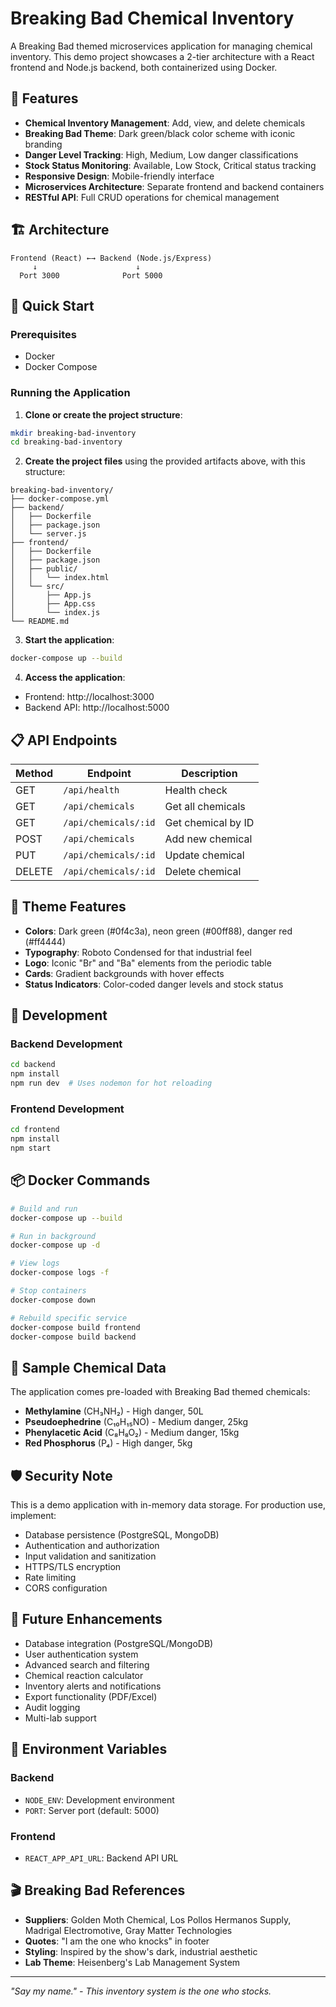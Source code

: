 # Breaking Bad Chemical Inventory

A Breaking Bad themed microservices application for managing chemical inventory. This demo project showcases a 2-tier architecture with a React frontend and Node.js backend, both containerized using Docker.

## 🧪 Features

- **Chemical Inventory Management**: Add, view, and delete chemicals
- **Breaking Bad Theme**: Dark green/black color scheme with iconic branding
- **Danger Level Tracking**: High, Medium, Low danger classifications
- **Stock Status Monitoring**: Available, Low Stock, Critical status tracking
- **Responsive Design**: Mobile-friendly interface
- **Microservices Architecture**: Separate frontend and backend containers
- **RESTful API**: Full CRUD operations for chemical management

## 🏗️ Architecture

```
Frontend (React) ←→ Backend (Node.js/Express)
     ↓                      ↓
  Port 3000              Port 5000
```

## 🚀 Quick Start

### Prerequisites
- Docker
- Docker Compose

### Running the Application

1. **Clone or create the project structure**:
```bash
mkdir breaking-bad-inventory
cd breaking-bad-inventory
```

2. **Create the project files** using the provided artifacts above, with this structure:
```
breaking-bad-inventory/
├── docker-compose.yml
├── backend/
│   ├── Dockerfile
│   ├── package.json
│   └── server.js
├── frontend/
│   ├── Dockerfile
│   ├── package.json
│   ├── public/
│   │   └── index.html
│   └── src/
│       ├── App.js
│       ├── App.css
│       └── index.js
└── README.md
```

3. **Start the application**:
```bash
docker-compose up --build
```

4. **Access the application**:
- Frontend: http://localhost:3000
- Backend API: http://localhost:5000

## 📋 API Endpoints

| Method | Endpoint | Description |
|--------|----------|-------------|
| GET | `/api/health` | Health check |
| GET | `/api/chemicals` | Get all chemicals |
| GET | `/api/chemicals/:id` | Get chemical by ID |
| POST | `/api/chemicals` | Add new chemical |
| PUT | `/api/chemicals/:id` | Update chemical |
| DELETE | `/api/chemicals/:id` | Delete chemical |

## 🎨 Theme Features

- **Colors**: Dark green (#0f4c3a), neon green (#00ff88), danger red (#ff4444)
- **Typography**: Roboto Condensed for that industrial feel
- **Logo**: Iconic "Br" and "Ba" elements from the periodic table
- **Cards**: Gradient backgrounds with hover effects
- **Status Indicators**: Color-coded danger levels and stock status

## 🔧 Development

### Backend Development
```bash
cd backend
npm install
npm run dev  # Uses nodemon for hot reloading
```

### Frontend Development
```bash
cd frontend
npm install
npm start
```

## 📦 Docker Commands

```bash
# Build and run
docker-compose up --build

# Run in background
docker-compose up -d

# View logs
docker-compose logs -f

# Stop containers
docker-compose down

# Rebuild specific service
docker-compose build frontend
docker-compose build backend
```

## 🧬 Sample Chemical Data

The application comes pre-loaded with Breaking Bad themed chemicals:
- **Methylamine** (CH₃NH₂) - High danger, 50L
- **Pseudoephedrine** (C₁₀H₁₅NO) - Medium danger, 25kg
- **Phenylacetic Acid** (C₈H₈O₂) - Medium danger, 15kg
- **Red Phosphorus** (P₄) - High danger, 5kg

## 🛡️ Security Note

This is a demo application with in-memory data storage. For production use, implement:
- Database persistence (PostgreSQL, MongoDB)
- Authentication and authorization
- Input validation and sanitization
- HTTPS/TLS encryption
- Rate limiting
- CORS configuration

## 🎯 Future Enhancements

- Database integration (PostgreSQL/MongoDB)
- User authentication system
- Advanced search and filtering
- Chemical reaction calculator
- Inventory alerts and notifications
- Export functionality (PDF/Excel)
- Audit logging
- Multi-lab support

## 📝 Environment Variables

### Backend
- `NODE_ENV`: Development environment
- `PORT`: Server port (default: 5000)

### Frontend
- `REACT_APP_API_URL`: Backend API URL

## 🎬 Breaking Bad References

- **Suppliers**: Golden Moth Chemical, Los Pollos Hermanos Supply, Madrigal Electromotive, Gray Matter Technologies
- **Quotes**: "I am the one who knocks" in footer
- **Styling**: Inspired by the show's dark, industrial aesthetic
- **Lab Theme**: Heisenberg's Lab Management System

---

*"Say my name." - This inventory system is the one who stocks.*
